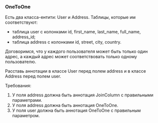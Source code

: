
### OneToOne

Есть два класса-ентити: User и Address. Таблицы, которые им соответствуют:
- таблица user с колонками id, first_name, last_name, full_name, address_id;
- таблица address с колонками id, street, city,	country.

Договоримся, что у каждого пользователя может быть только один адрес, а каждый адрес может соответствовать только одному пользователю.

Расставь аннотации в классе User перед полем address и в классе Address перед полем user.


Требования:
1.	У поля address должна быть аннотация JoinColumn с правильными параметрами.
2.	У поля address должна быть аннотация OneToOne.
3.	У поля user должна быть аннотация OneToOne с правильным параметром.


